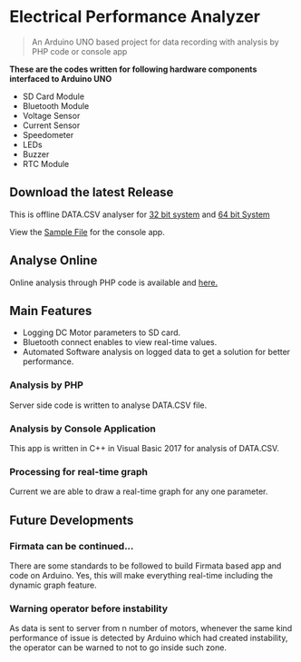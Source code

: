 # Electrical Performance Analyzer

> An Arduino UNO based project for data recording with analysis by PHP code or console app

**These are the codes written for following hardware components interfaced to Arduino UNO**

- SD Card Module
- Bluetooth Module
- Voltage Sensor
- Current Sensor
- Speedometer
- LEDs
- Buzzer
- RTC Module


## Download the latest Release

This is offline DATA.CSV analyser for [32 bit system](https://github.com/ha5il/Electrical-Performance-Analyzer/raw/master/Performance%20Analyser/Release/Performance%20Analyser.exe) and [64 bit System](https://github.com/ha5il/Electrical-Performance-Analyzer/raw/master/Performance%20Analyser/x64/Release/Performance%20Analyser.exe)

View the [Sample File](https://github.com/ha5il/Electrical-Performance-Analyzer/raw/master/Performance%20Analyser/SAMPLE.CSV) for the console app.

## Analyse Online
Online analysis through PHP code is available and [here.](http://hasilpaudyal.com.np/performance-analysis/)

## Main Features
- Logging DC Motor parameters to SD card.
- Bluetooth connect enables to view real-time values.
- Automated Software analysis on logged data to get a solution for better performance. 

### Analysis by PHP
Server side code is written to analyse DATA.CSV file.

### Analysis by Console Application
This app is written in C++ in Visual Basic 2017 for analysis of DATA.CSV.

### Processing for real-time graph
Current we are able to draw a real-time graph for any one parameter.

## Future Developments

### Firmata can be continued...
There are some standards to be followed to build Firmata based app and code on Arduino. Yes, this will make everything real-time including the dynamic graph feature.

### Warning operator before instability
As data is sent to server from n number of motors, whenever the same kind performance of issue is detected by Arduino which had created instability, the operator can be warned to not to go inside such zone.
